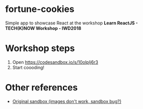 # fortune-cookies
Simple app to showcase React at the workshop **Learn ReactJS - TECH(K)NOW Workshop - IWD2018**

# Workshop steps
1. Open https://codesandbox.io/s/10olplj6r3
2. Start coooding!

# Other references
* [Original sandbox (images don't work, sandbox bug?)](https://codesandbox.io/s/github/carlosbaraza/fortune-cookies)
